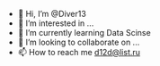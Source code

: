 - 👋 Hi, I’m @Diver13
- 👀 I’m interested in ...
- 🌱 I’m currently learning Data Scinse
- 💞️ I’m looking to collaborate on ...
- 📫 How to reach me d12d@list.ru

<!---
Diver13/Diver13 is a ✨ special ✨ repository because its `README.md` (this file) appears on your GitHub profile.
You can click the Preview link to take a look at your changes.
--->
